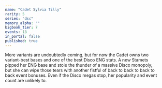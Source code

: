 ```yaml
---
name: "Cadet Sylvia Tilly"
rarity: 5
series: "dsc"
memory_alpha: ""
bigbook_tier: 7
events: 13
in_portal: false
published: true
---
```


More variants are undoubtedly coming, but for now the Cadet owns two variant-best bases and one of the best Disco ENG stats. A new Stamets pipped her ENG base and stole the thunder of a massive Disco monopoly, but she can wipe those tears with another fistful of back to back to back to back event bonuses. Even if the Disco megas stop, her popularity and event count are unlikely to.
